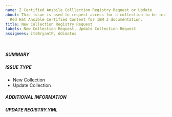 ```yaml
---
name: Z Certified Ansbile Colllection Registry Request or Update
about: This issue is used to request access for a collection to be included in the
  Red Hat Ansible Certified Content for IBM Z documentation.
title: New Collection Registry Request
labels: New Collection Request, Update Collection Request
assignees: itsBryantP, ddimatos

---
```


##### SUMMARY
<!--- Describe the reason for this issue. For example, releasing new collection v1.0.0, Requesting new collection be included in the Red Hat Ansible Certified Content for IBM Z documentation -->

##### ISSUE TYPE
<!--- Pick one below and delete the rest -->
- New Collection
- Update Collection


##### ADDITIONAL INFORMATION
<!--- Include additional information for the admins or questions you would like to ask the admins -->

##### UPDATE REGISTRY.YML
<!--- Update the [registry.yml](https://github.com/IBM/z_ansible_collections_doc/blob/main/registry.yml) with the required content, see the comments in *registry.yml* -->
